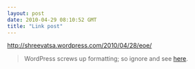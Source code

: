 ```yaml
---
layout: post
date: 2010-04-29 08:10:52 GMT
title: "Link post"
---
```

<http://shreevatsa.wordpress.com/2010/04/28/eoe/>

> WordPress screws up formatting; so ignore and see [here](http://mathforum.org/~josh/ogdenash.html).